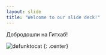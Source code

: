 ```yaml
---
layout: slide
title: "Welcome to our slide deck!"
---
```


Добродошли на Гитхаб!

![defunktocat](https://octodex.github.com/images/defunktocat.png)
{: .center}
